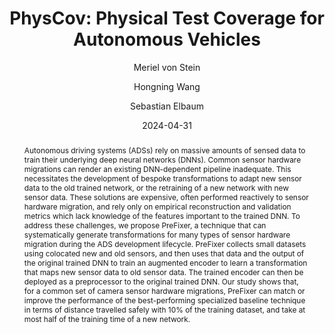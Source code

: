 ---
collection: publications
downloads:
    paper: https://ieeexplore.ieee.org/document/10539233
    repo: https://github.com/MissMeriel/PreFixer
    video: https://www.youtube.com/watch?v=t7dW_dZso8s
type: inproceedings
identifier: "vonstein:iral:2024"
author: [Meriel von Stein, Hongning Wang, Sebastian Elbaum]
title: "PhysCov: Physical Test Coverage for Autonomous Vehicles"
year: 2024
conference: IEEE Robotics and Automation Letters (RA-L) Volume 9 April 2024
abstract: "Autonomous driving systems (ADSs) rely on massive amounts of sensed data to train their underlying deep neural networks (DNNs). Common sensor hardware migrations can render an existing DNN-dependent pipeline inadequate. This necessitates the development of bespoke transformations to adapt new sensor data to the old trained network, or the retraining of a new network with new sensor data. These solutions are expensive, often performed reactively to sensor hardware migration, and rely only on empirical reconstruction and validation metrics which lack knowledge of the features important to the trained DNN. To address these challenges, we propose PreFixer, a technique that can systematically generate transformations for many types of sensor hardware migration during the ADS development lifecycle. PreFixer collects small datasets using colocated new and old sensors, and then uses that data and the output of the original trained DNN to train an augmented encoder to learn a transformation that maps new sensor data to old sensor data. The trained encoder can then be deployed as a preprocessor to the original trained DNN. Our study shows that, for a common set of camera sensor hardware migrations, PreFixer can match or improve the performance of the best-performing specialized baseline technique in terms of distance travelled safely with 10% of the training dataset, and take at most half of the training time of a new network."
citation: "M. von Stein, H. Wang and S. Elbaum, 'Automated Generation of Transformations to Mitigate Sensor Hardware Migration in ADS,' in IEEE Robotics and Automation Letters, vol. 9, no. 7, pp. 6480-6487, July 2024, doi: 10.1109/LRA.2024.3405810."
timestamp: Mon, 31 Apr 2024 16:53:23 -0500
date: 2024-04-31
teaser: /publications/prefixer.jpg
---